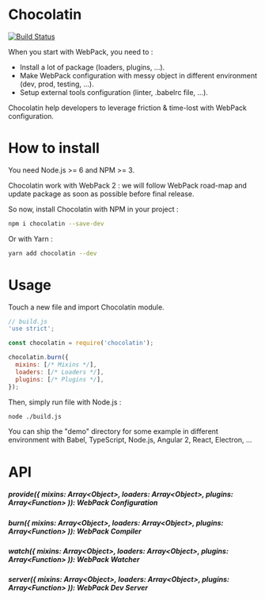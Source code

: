 # Chocolatin

[![Build Status](https://travis-ci.org/kMeillet/chocolatin.svg?branch=master)](https://travis-ci.org/kMeillet/chocolatin)

When you start with WebPack, you need to :

- Install a lot of package (loaders, plugins, ...).
- Make WebPack configuration with messy object in different environment (dev, prod, testing, ...).
- Setup external tools configuration (linter, .babelrc file, ...).

Chocolatin help developers to leverage friction & time-lost with WebPack configuration.

# How to install

You need Node.js >= 6 and NPM >= 3.

Chocolatin work with WebPack 2 : we will follow WebPack road-map and update package as soon as possible before final release.

So now, install Chocolatin with NPM in your project :

```sh
npm i chocolatin --save-dev
```

Or with Yarn :

```sh
yarn add chocolatin --dev
```

# Usage

Touch a new file and import Chocolatin module.

```js
// build.js
'use strict';

const chocolatin = require('chocolatin');

chocolatin.burn({
  mixins: [/* Mixins */],
  loaders: [/* Loaders */],
  plugins: [/* Plugins */],
});
```

Then, simply run file with Node.js :

```sh
node ./build.js
```

You can ship the "demo" directory for some example in different environment with Babel, TypeScript, Node.js, Angular 2, React, Electron, ...

# API

##### provide({ mixins: Array\<Object>, loaders: Array\<Object>, plugins: Array\<Function> )): WebPack Configuration

##### burn({ mixins: Array\<Object>, loaders: Array\<Object>, plugins: Array\<Function> )): WebPack Compiler

##### watch({ mixins: Array\<Object>, loaders: Array\<Object>, plugins: Array\<Function> )): WebPack Watcher

##### server({ mixins: Array\<Object>, loaders: Array\<Object>, plugins: Array\<Function> )): WebPack Dev Server
